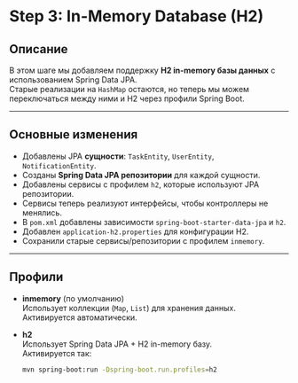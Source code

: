 # Step 3: In-Memory Database (H2)

## Описание
В этом шаге мы добавляем поддержку **H2 in-memory базы данных** с использованием Spring Data JPA.  
Старые реализации на `HashMap` остаются, но теперь мы можем переключаться между ними и H2 через профили Spring Boot.

---

## Основные изменения
- Добавлены JPA **сущности**: `TaskEntity`, `UserEntity`, `NotificationEntity`.
- Созданы **Spring Data JPA репозитории** для каждой сущности.
- Добавлены сервисы с профилем `h2`, которые используют JPA репозитории.
- Сервисы теперь реализуют интерфейсы, чтобы контроллеры не менялись.
- В `pom.xml` добавлены зависимости `spring-boot-starter-data-jpa` и `h2`.
- Добавлен `application-h2.properties` для конфигурации H2.
- Сохранили старые сервисы/репозитории с профилем `inmemory`.

---

## Профили
- **inmemory** (по умолчанию)  
  Использует коллекции (`Map`, `List`) для хранения данных.  
  Активируется автоматически.
  
- **h2**  
  Использует Spring Data JPA + H2 in-memory базу.  
  Активируется так:
  ```bash
  mvn spring-boot:run -Dspring-boot.run.profiles=h2
